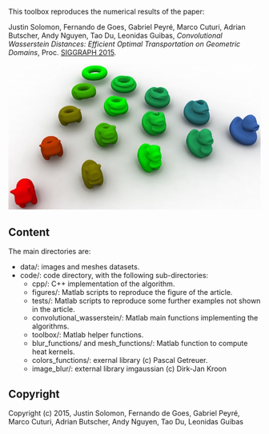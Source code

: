 This toolbox reproduces the numerical results of the paper:

Justin Solomon, Fernando de Goes, Gabriel Peyré, Marco Cuturi, Adrian Butscher, Andy Nguyen, Tao Du, Leonidas Guibas, _Convolutional Wasserstein Distances: Efficient Optimal Transportation on Geometric Domains_, Proc. [SIGGRAPH 2015](http://s2015.siggraph.org/).

![Wasserstein barycenters of volumetric histograms](imgs/triangleinterp-small.jpg)


Content
-------

The main directories are:
* data/: images and meshes datasets.
* code/: code directory, with the following sub-directories:
    - cpp/: C++ implementation of the algorithm.
    - figures/: Matlab scripts to reproduce the figure of the article.
    - tests/: Matlab scripts to reproduce some further examples not shown in the article.
    - convolutional_wasserstein/: Matlab main functions implementing the algorithms.
    - toolbox/: Matlab helper functions.
    - blur_functions/ and mesh_functions/: Matlab function to compute heat kernels.
    - colors_functions/: exernal library (c) Pascal Getreuer.
    - image_blur/: external library imgaussian (c) Dirk-Jan Kroon

Copyright
-------

Copyright (c) 2015, Justin Solomon, Fernando de Goes, Gabriel Peyré, Marco Cuturi, Adrian Butscher, Andy Nguyen, Tao Du, Leonidas Guibas  
